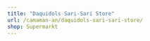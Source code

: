 ```yaml
---
title: "Daquidols Sari-Sari Store"
url: /camaman-an/daquidols-sari-sari-store/
shop: Supermarkt
---
```

